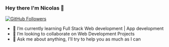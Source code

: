### Hey there I'm Nicolas 🤘

[![GitHub Followers](https://img.shields.io/github/followers/nicaraujo?label=Follow&style=social)](https://github.com/nicaraujo?tab=followers)

<!-- - 🔭 I’m currently working on ... -->
- 🌱 I’m currently learning Full Stack Web development | App development
- 👯 I’m looking to collaborate on Web Development Projects<!-- - 🤔 I’m looking for help with ... -->
- 💬 Ask me about anything, I'll try to help you as much as I can
<!-- - 📫 How to reach me: ... -->
<!-- - 😄 Pronouns: ...
- ⚡ Fun fact: ...
-->
